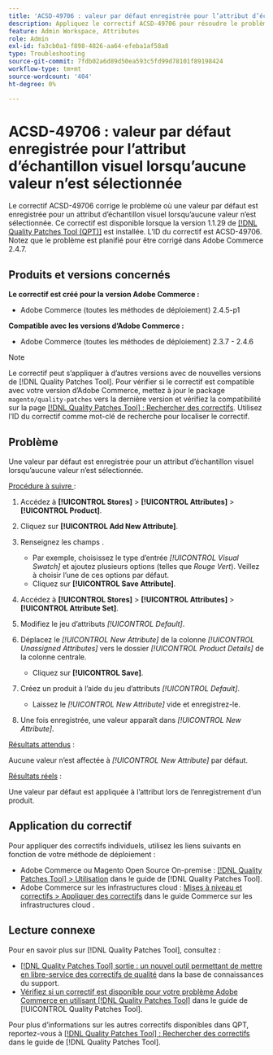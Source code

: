 ```yaml
---
title: 'ACSD-49706 : valeur par défaut enregistrée pour l’attribut d’échantillon visuel lorsqu’aucune valeur n’est sélectionnée'
description: Appliquez le correctif ACSD-49706 pour résoudre le problème d’Adobe Commerce où une valeur par défaut est enregistrée pour un attribut d’échantillon visuel lorsqu’aucune valeur n’est sélectionnée.
feature: Admin Workspace, Attributes
role: Admin
exl-id: fa3cb0a1-f898-4826-aa64-efeba1af58a8
type: Troubleshooting
source-git-commit: 7fdb02a6d89d50ea593c5fd99d78101f89198424
workflow-type: tm+mt
source-wordcount: '404'
ht-degree: 0%

---
```


# ACSD-49706 : valeur par défaut enregistrée pour l’attribut d’échantillon visuel lorsqu’aucune valeur n’est sélectionnée

Le correctif ACSD-49706 corrige le problème où une valeur par défaut est enregistrée pour un attribut d’échantillon visuel lorsqu’aucune valeur n’est sélectionnée. Ce correctif est disponible lorsque la version 1.1.29 de [[!DNL Quality Patches Tool (QPT)]](https://experienceleague.adobe.com/en/docs/commerce-operations/tools/quality-patches-tool/quality-patches-tool-to-self-serve-quality-patches) est installée. L’ID du correctif est ACSD-49706. Notez que le problème est planifié pour être corrigé dans Adobe Commerce 2.4.7.

## Produits et versions concernés

**Le correctif est créé pour la version Adobe Commerce :**

* Adobe Commerce (toutes les méthodes de déploiement) 2.4.5-p1

**Compatible avec les versions d’Adobe Commerce :**

* Adobe Commerce (toutes les méthodes de déploiement) 2.3.7 - 2.4.6

>[!NOTE]
>
>Le correctif peut s’appliquer à d’autres versions avec de nouvelles versions de [!DNL Quality Patches Tool]. Pour vérifier si le correctif est compatible avec votre version d’Adobe Commerce, mettez à jour le package `magento/quality-patches` vers la dernière version et vérifiez la compatibilité sur la page [[!DNL Quality Patches Tool] : Rechercher des correctifs](https://experienceleague.adobe.com/tools/commerce-quality-patches/index.html). Utilisez l’ID du correctif comme mot-clé de recherche pour localiser le correctif.

## Problème

Une valeur par défaut est enregistrée pour un attribut d’échantillon visuel lorsqu’aucune valeur n’est sélectionnée.

<u>Procédure à suivre </u> :

1. Accédez à **[!UICONTROL Stores]** > **[!UICONTROL Attributes]** > **[!UICONTROL Product]**.
1. Cliquez sur **[!UICONTROL Add New Attribute]**.
1. Renseignez les champs .

   * Par exemple, choisissez le type d’entrée *[!UICONTROL Visual Swatch]* et ajoutez plusieurs options (telles que *Rouge* *Vert*). Veillez à choisir l’une de ces options par défaut.
   * Cliquez sur **[!UICONTROL Save Attribute]**.

1. Accédez à **[!UICONTROL Stores]** > **[!UICONTROL Attributes]** > **[!UICONTROL Attribute Set]**.
1. Modifiez le jeu d’attributs *[!UICONTROL Default]*.
1. Déplacez le *[!UICONTROL New Attribute]* de la colonne *[!UICONTROL Unassigned Attributes]* vers le dossier *[!UICONTROL Product Details]* de la colonne centrale.

   * Cliquez sur **[!UICONTROL Save]**.

1. Créez un produit à l’aide du jeu d’attributs *[!UICONTROL Default]*.

   * Laissez le *[!UICONTROL New Attribute]* vide et enregistrez-le.

1. Une fois enregistrée, une valeur apparaît dans *[!UICONTROL New Attribute]*.

<u>Résultats attendus</u> :

Aucune valeur n’est affectée à *[!UICONTROL New Attribute]* par défaut.

<u>Résultats réels</u> :

Une valeur par défaut est appliquée à l’attribut lors de l’enregistrement d’un produit.

## Application du correctif

Pour appliquer des correctifs individuels, utilisez les liens suivants en fonction de votre méthode de déploiement :

* Adobe Commerce ou Magento Open Source On-premise : [[!DNL Quality Patches Tool] > Utilisation](/help/tools/quality-patches-tool/usage.md) dans le guide de [!DNL Quality Patches Tool].
* Adobe Commerce sur les infrastructures cloud : [Mises à niveau et correctifs > Appliquer des correctifs](https://experienceleague.adobe.com/docs/commerce-cloud-service/user-guide/develop/upgrade/apply-patches.html) dans le guide Commerce sur les infrastructures cloud .

## Lecture connexe

Pour en savoir plus sur [!DNL Quality Patches Tool], consultez :

* [[!DNL Quality Patches Tool] sortie : un nouvel outil permettant de mettre en libre-service des correctifs de qualité](https://experienceleague.adobe.com/en/docs/commerce-operations/tools/quality-patches-tool/quality-patches-tool-to-self-serve-quality-patches) dans la base de connaissances du support.
* [Vérifiez si un correctif est disponible pour votre problème Adobe Commerce en utilisant [!DNL Quality Patches Tool]](/help/tools/quality-patches-tool/patches-available-in-qpt/check-patch-for-magento-issue-with-magento-quality-patches.md) dans le guide de [!UICONTROL Quality Patches Tool].


Pour plus d’informations sur les autres correctifs disponibles dans QPT, reportez-vous à [[!DNL Quality Patches Tool] : Rechercher des correctifs](https://experienceleague.adobe.com/tools/commerce-quality-patches/index.html) dans le guide de [!DNL Quality Patches Tool].
